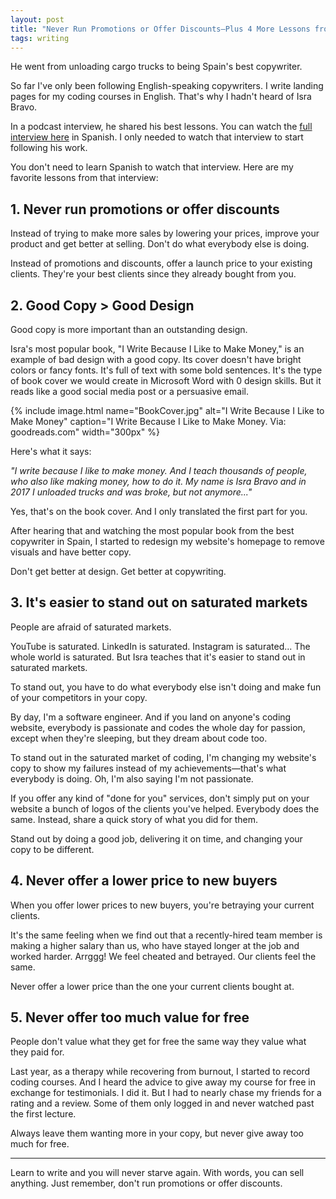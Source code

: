 ```yaml
---
layout: post
title: "Never Run Promotions or Offer Discounts—Plus 4 More Lessons from Spain's Top Copywriter"
tags: writing
---
```


He went from unloading cargo trucks to being Spain's best copywriter.

So far I've only been following English-speaking copywriters. I write landing pages for my coding courses in English. That's why I hadn't heard of Isra Bravo.

In a podcast interview, he shared his best lessons. You can watch the [full interview here](https://www.youtube.com/watch?v=2fcW6QGUt6M) in Spanish. I only needed to watch that interview to start following his work.

You don't need to learn Spanish to watch that interview. Here are my favorite lessons from that interview:

## 1. Never run promotions or offer discounts

Instead of trying to make more sales by lowering your prices, improve your product and get better at selling. Don't do what everybody else is doing.

Instead of promotions and discounts, offer a launch price to your existing clients. They're your best clients since they already bought from you.

## 2. Good Copy > Good Design

Good copy is more important than an outstanding design.

Isra's most popular book, "I Write Because I Like to Make Money," is an example of bad design with a good copy. Its cover doesn't have bright colors or fancy fonts. It's full of text with some bold sentences. It's the type of book cover we would create in Microsoft Word with 0 design skills. But it reads like a good social media post or a persuasive email.

{% include image.html name="BookCover.jpg" alt="I Write Because I Like to Make Money" caption="I Write Because I Like to Make Money. Via: goodreads.com" width="300px" %}

Here's what it says:

_"I write because I like to make money. And I teach thousands of people, who also like making money, how to do it. My name is Isra Bravo and in 2017 I unloaded trucks and was broke, but not anymore..."_

Yes, that's on the book cover. And I only translated the first part for you.

After hearing that and watching the most popular book from the best copywriter in Spain, I started to redesign my website's homepage to remove visuals and have better copy.

Don't get better at design. Get better at copywriting.

## 3. It's easier to stand out on saturated markets

People are afraid of saturated markets.

YouTube is saturated. LinkedIn is saturated. Instagram is saturated... The whole world is saturated. But Isra teaches that it's easier to stand out in saturated markets.

To stand out, you have to do what everybody else isn't doing and make fun of your competitors in your copy.

By day, I'm a software engineer. And if you land on anyone's coding website, everybody is passionate and codes the whole day for passion, except when they're sleeping, but they dream about code too.

To stand out in the saturated market of coding, I'm changing my website's copy to show my failures instead of my achievements—that's what everybody is doing. Oh, I'm also saying I'm not passionate.

If you offer any kind of "done for you" services, don't simply put on your website a bunch of logos of the clients you've helped. Everybody does the same. Instead, share a quick story of what you did for them. 

Stand out by doing a good job, delivering it on time, and changing your copy to be different.

## 4. Never offer a lower price to new buyers

When you offer lower prices to new buyers, you're betraying your current clients.

It's the same feeling when we find out that a recently-hired team member is making a higher salary than us, who have stayed longer at the job and worked harder. Arrggg! We feel cheated and betrayed. Our clients feel the same.

Never offer a lower price than the one your current clients bought at.

## 5. Never offer too much value for free

People don't value what they get for free the same way they value what they paid for.

Last year, as a therapy while recovering from burnout, I started to record coding courses. And I heard the advice to give away my course for free in exchange for testimonials. I did it. But I had to nearly chase my friends for a rating and a review. Some of them only logged in and never watched past the first lecture.

Always leave them wanting more in your copy, but never give away too much for free.

***

Learn to write and you will never starve again. With words, you can sell anything. Just remember, don't run promotions or offer discounts.
